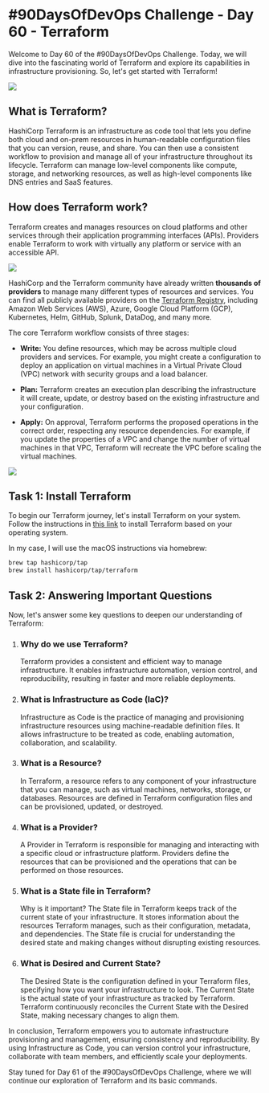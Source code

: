 # #90DaysOfDevOps Challenge - Day 60 - Terraform

Welcome to Day 60 of the #90DaysOfDevOps Challenge. Today, we will dive into the fascinating world of Terraform and explore its capabilities in infrastructure provisioning. So, let's get started with Terraform!

![](https://cdn.hashnode.com/res/hashnode/image/upload/v1689437937601/326a3f3a-631d-4fe6-99f2-f904008be303.png)

## What is Terraform?

HashiCorp Terraform is an infrastructure as code tool that lets you define both cloud and on-prem resources in human-readable configuration files that you can version, reuse, and share. You can then use a consistent workflow to provision and manage all of your infrastructure throughout its lifecycle. Terraform can manage low-level components like compute, storage, and networking resources, as well as high-level components like DNS entries and SaaS features.

## How does Terraform work?

Terraform creates and manages resources on cloud platforms and other services through their application programming interfaces (APIs). Providers enable Terraform to work with virtually any platform or service with an accessible API.

![](https://cdn.hashnode.com/res/hashnode/image/upload/v1689438286202/e2a2bfd1-208e-400a-91d4-c5a4cfca9458.avif)

HashiCorp and the Terraform community have already written **thousands of providers** to manage many different types of resources and services. You can find all publicly available providers on the [Terraform Registry](https://registry.terraform.io/), including Amazon Web Services (AWS), Azure, Google Cloud Platform (GCP), Kubernetes, Helm, GitHub, Splunk, DataDog, and many more.

The core Terraform workflow consists of three stages:

* **Write:** You define resources, which may be across multiple cloud providers and services. For example, you might create a configuration to deploy an application on virtual machines in a Virtual Private Cloud (VPC) network with security groups and a load balancer.
    
* **Plan:** Terraform creates an execution plan describing the infrastructure it will create, update, or destroy based on the existing infrastructure and your configuration.
    
* **Apply:** On approval, Terraform performs the proposed operations in the correct order, respecting any resource dependencies. For example, if you update the properties of a VPC and change the number of virtual machines in that VPC, Terraform will recreate the VPC before scaling the virtual machines.
    

![](https://cdn.hashnode.com/res/hashnode/image/upload/v1689438320812/4cc5fd45-4182-464b-9482-67dc229e0136.avif)

## Task 1: Install Terraform

To begin our Terraform journey, let's install Terraform on your system. Follow the instructions in [this link](https://www.terraform.io/downloads.html) to install Terraform based on your operating system.

In my case, I will use the macOS instructions via homebrew:

```bash
brew tap hashicorp/tap
brew install hashicorp/tap/terraform
```

## Task 2: Answering Important Questions

Now, let's answer some key questions to deepen our understanding of Terraform:

1. ### Why do we use Terraform?
    
    Terraform provides a consistent and efficient way to manage infrastructure. It enables infrastructure automation, version control, and reproducibility, resulting in faster and more reliable deployments.
    
2. ### What is Infrastructure as Code (IaC)?
    
    Infrastructure as Code is the practice of managing and provisioning infrastructure resources using machine-readable definition files. It allows infrastructure to be treated as code, enabling automation, collaboration, and scalability.
    
3. ### What is a Resource?
    
    In Terraform, a resource refers to any component of your infrastructure that you can manage, such as virtual machines, networks, storage, or databases. Resources are defined in Terraform configuration files and can be provisioned, updated, or destroyed.
    
4. ### What is a Provider?
    
    A Provider in Terraform is responsible for managing and interacting with a specific cloud or infrastructure platform. Providers define the resources that can be provisioned and the operations that can be performed on those resources.
    
5. ### What is a State file in Terraform?
    
    Why is it important? The State file in Terraform keeps track of the current state of your infrastructure. It stores information about the resources Terraform manages, such as their configuration, metadata, and dependencies. The State file is crucial for understanding the desired state and making changes without disrupting existing resources.
    
6. ### What is Desired and Current State?
    
    The Desired State is the configuration defined in your Terraform files, specifying how you want your infrastructure to look. The Current State is the actual state of your infrastructure as tracked by Terraform. Terraform continuously reconciles the Current State with the Desired State, making necessary changes to align them.
    

In conclusion, Terraform empowers you to automate infrastructure provisioning and management, ensuring consistency and reproducibility. By using Infrastructure as Code, you can version control your infrastructure, collaborate with team members, and efficiently scale your deployments.

Stay tuned for Day 61 of the #90DaysOfDevOps Challenge, where we will continue our exploration of Terraform and its basic commands.